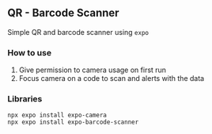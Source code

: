## QR - Barcode Scanner

Simple QR and barcode scanner using `expo`

### How to use
1. Give permission to camera usage on first run
2. Focus camera on a code to scan and alerts with the data

### Libraries
```
npx expo install expo-camera
npx expo install expo-barcode-scanner
```